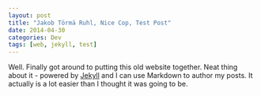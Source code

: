 ```yaml
---
layout: post
title: "Jakob Törmä Ruhl, Nice Cop, Test Post"
date: 2014-04-30
categories: Dev
tags: [web, jekyll, test]
---
```


Well. Finally got around to putting this old website together. Neat thing about it - powered by [Jekyll](http://jekyllrb.com) and I can use Markdown to author my posts. It actually is a lot easier than I thought it was going to be.
